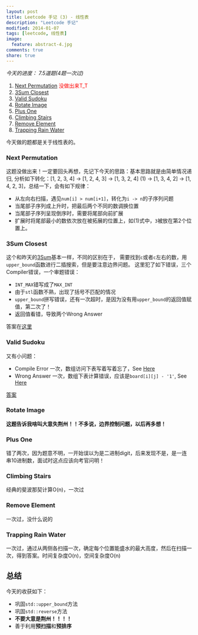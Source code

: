 ```yaml
---
layout: post
title: Leetcode 手记 (3) - 线性表
description: "Leetcode 手记"
modified: 2014-01-07
tags: [leetcode, 线性表]
image:
  feature: abstract-4.jpg
comments: true
share: true
---
```


*今天的进度： 7.5道题(4题一次过)*

1. [Next Permutation](http://oj.leetcode.com/problems/next-permutation/) <font color="red">没做出来T_T</font>
2. [3Sum Closest](http://oj.leetcode.com/problems/3sum-closest/)
3. [Valid Sudoku](http://oj.leetcode.com/problems/valid-sudoku/)
4. [Rotate Image](http://oj.leetcode.com/problems/rotate-image/)
5. [Plus One](http://oj.leetcode.com/problems/plus-one/)
6. [Climbing Stairs](http://oj.leetcode.com/problems/climbing-stairs/)
7. [Remove Element](http://oj.leetcode.com/problems/remove-element/)
8. [Trapping Rain Water](http://oj.leetcode.com/problems/trapping-rain-water/)

今天做的题都是关于线性表的。

### Next Permutation ###
这题没做出来！一定要回头再想，先记下今天的思路：基本思路就是由简单情况递归, 分析如下转化：[1, 2, 3, 4] -> [1, 2, 4, 3] -> [1, 3, 2, 4] (1) -> [1, 3, 4, 2] -> [1, 4, 2, 3]，总结一下，会有如下规律：

* 从左向右扫描，遇见`num[i] > num[i+1]`，转化为`i -> n`的子序列问题
* 当尾部子序列成上升时，把最后两个不同的数调换位置
* 当尾部子序列呈现倒序时，需要将尾部向前扩展
* 扩展时将尾部最小的数依次放在被拓展的位置上，如(1)式中，`3`被放在第2个位置上。

### 3Sum Closest ###
这个和昨天的[3Sum](http://oj.leetcode.com/problems/3sum/)基本一样，不同的区别在于，
需要找到`c`或者`c`左右的数，用`upper_bound`函数进行二插搜索，但是要注意边界问题。
这里犯了如下错误，三个Compiler错误，一个审题错误：

* `INT_MAX`错写成了`MAX_INT`
* 由于`stl`函数不熟，出现了括号不匹配的情况
* `upper_bound`拼写错误，还有一次超时，是因为没有用`upper_bound`的返回值赋值，第二次了！
* 返回值看错，导致两个Wrong Answer

答案在[这里](http://oj.leetcode.com/submissions/detail/2544218/)

### Valid Sudoku ###
又有小问题：

* Compile Error 一次，数组访问下表写着写着忘了，See [Here](http://oj.leetcode.com/submissions/detail/2546118/)
* Wrong Answer 一次，数组下表计算错误，应该是`board[i][j] - '1'`, See [Here](http://oj.leetcode.com/submissions/detail/2546121/)

[答案](http://oj.leetcode.com/submissions/detail/2546121/)

### Rotate Image ###
**这题告诉我啥叫大意失荆州！！不多说，边界控制问题，以后再多想！**

### Plus One ###
错了两次，因为题意不明，一开始误以为是二进制digit，后来发现不是，是一连串10进制数，面试时这点应该向考官问明！

### Climbing Stairs ###
经典的斐波那契计算O(n)，一次过

### Remove Element ###
一次过，没什么说的

### Trapping Rain Water ###
一次过，通过从两侧各扫描一次，确定每个位置能盛水的最大高度，然后在扫描一次，得到答案。时间复杂度O(n)，空间复杂度O(n)

## 总结 ##
今天的收获如下： 

* 巩固`std::upper_bound`方法
* 巩固`std::reverse`方法
* **不要大意是荆州！！！！**
* 善于利用**预扫描**和**预排序**

